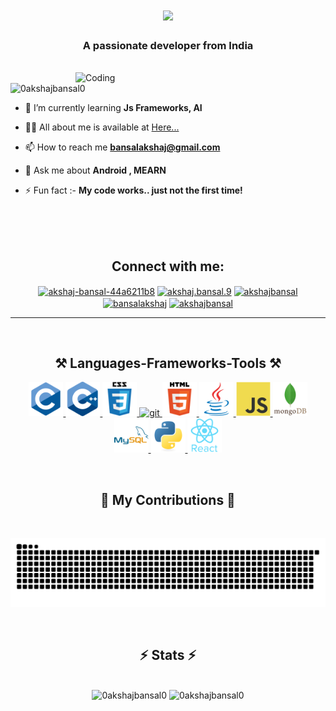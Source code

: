 <h1 align="center">
    <img src="https://readme-typing-svg.herokuapp.com/?font=Righteous&size=35&center=true&vCenter=true&width=500&height=70&duration=5500&lines=Hi+There!+👋;+I'm+Akshaj+Bansal!;" />
</h1>

<h3 align="center">A passionate developer from India</h3> <br/>
<img align="right" alt="Coding" width="400" src="https://cdn.dribbble.com/users/1162077/screenshots/3848914/programmer.gif">


<p align="left"> <img src="https://komarev.com/ghpvc/?username=0akshajbansal0&label=Profile%20views&color=0e75b6&style=flat" alt="0akshajbansal0" /> </p>

- 🌱 I’m currently learning **Js Frameworks, AI**

- 👨‍💻 All about me is available at <a href="https://www.linkedin.com/in/akshaj-bansal-44a6211b8/">Here...</a>

- 📫 How to reach me **bansalakshaj@gmail.com**

- 💬 Ask me about **Android , MEARN**

- ⚡ Fun fact :- **My code works.. just not the first time!**


<br/>
<br/>
<br/>
<h2 align="center">Connect with me:</h2>
<p align="center">
<a href="https://linkedin.com/in/akshaj-bansal-44a6211b8" target="blank"><img align="center" src="https://raw.githubusercontent.com/rahuldkjain/github-profile-readme-generator/master/src/images/icons/Social/linked-in-alt.svg" alt="akshaj-bansal-44a6211b8" height="45" width="55" /></a>
<a href="https://fb.com/akshaj.bansal.9" target="blank"><img align="center" src="https://raw.githubusercontent.com/rahuldkjain/github-profile-readme-generator/master/src/images/icons/Social/facebook.svg" alt="akshaj.bansal.9" height="45" width="55" /></a>
<a href="https://instagram.com/akshajbansal" target="blank"><img align="center" src="https://raw.githubusercontent.com/rahuldkjain/github-profile-readme-generator/master/src/images/icons/Social/instagram.svg" alt="akshajbansal" height="45" width="55" /></a>
<a href="https://www.hackerrank.com/bansalakshaj" target="blank"><img align="center" src="https://raw.githubusercontent.com/rahuldkjain/github-profile-readme-generator/master/src/images/icons/Social/hackerrank.svg" alt="bansalakshaj" height="45" width="55" /></a>
<a href="https://www.leetcode.com/akshajbansal" target="blank"><img align="center" src="https://raw.githubusercontent.com/rahuldkjain/github-profile-readme-generator/master/src/images/icons/Social/leet-code.svg" alt="akshajbansal" height="45" width="55" /></a>
</p>


<hr/>
<br/>
<h2 align="center">⚒️ Languages-Frameworks-Tools ⚒️</h2>
<p align="center"> <a href="https://www.cprogramming.com/" target="_blank" rel="noreferrer"> <img src="https://raw.githubusercontent.com/devicons/devicon/master/icons/c/c-original.svg" alt="c" width="55" height="55"/> </a> <a href="https://www.w3schools.com/cpp/" target="_blank" rel="noreferrer"> <img src="https://raw.githubusercontent.com/devicons/devicon/master/icons/cplusplus/cplusplus-original.svg" alt="cplusplus" width="55" height="55"/> </a> <a href="https://www.w3schools.com/css/" target="_blank" rel="noreferrer"> <img src="https://raw.githubusercontent.com/devicons/devicon/master/icons/css3/css3-original-wordmark.svg" alt="css3" width="55" height="55"/> </a> <a href="https://git-scm.com/" target="_blank" rel="noreferrer"> <img src="https://www.vectorlogo.zone/logos/git-scm/git-scm-icon.svg" alt="git" width="55" height="55"/> </a> <a href="https://www.w3.org/html/" target="_blank" rel="noreferrer"> <img src="https://raw.githubusercontent.com/devicons/devicon/master/icons/html5/html5-original-wordmark.svg" alt="html5" width="55" height="55"/> </a> <a href="https://www.java.com" target="_blank" rel="noreferrer"> <img src="https://raw.githubusercontent.com/devicons/devicon/master/icons/java/java-original.svg" alt="java" width="55" height="55"/> </a> <a href="https://developer.mozilla.org/en-US/docs/Web/JavaScript" target="_blank" rel="noreferrer"> <img src="https://raw.githubusercontent.com/devicons/devicon/master/icons/javascript/javascript-original.svg" alt="javascript" width="55" height="55"/> </a> <a href="https://www.mongodb.com/" target="_blank" rel="noreferrer"> <img src="https://raw.githubusercontent.com/devicons/devicon/master/icons/mongodb/mongodb-original-wordmark.svg" alt="mongodb" width="55" height="55"/> </a> <a href="https://www.mysql.com/" target="_blank" rel="noreferrer"> <img src="https://raw.githubusercontent.com/devicons/devicon/master/icons/mysql/mysql-original-wordmark.svg" alt="mysql" width="55" height="55"/> </a> <a href="https://www.python.org" target="_blank" rel="noreferrer"> <img src="https://raw.githubusercontent.com/devicons/devicon/master/icons/python/python-original.svg" alt="python" width="55" height="55"/> </a> <a href="https://reactjs.org/" target="_blank" rel="noreferrer"> <img src="https://raw.githubusercontent.com/devicons/devicon/master/icons/react/react-original-wordmark.svg" alt="react" width="55" height="55"/> </a> </p>

<br/>

<div align="center">
    <h2>🐍 My Contributions 🐍</h2>
    <br/>
</div>
<div align="center">
    
  ![snake gif](https://github.com/0AkshajBansal0/0AkshajBansal0/blob/output/github-snake-dark.svg)
</div>
<br/>
	
<h2 align="center">⚡ Stats ⚡</h2>
<br>
<div align=center>
  <img width=350 src="https://github-readme-stats.vercel.app/api/top-langs?username=0akshajbansal0&show_icons=true&locale=en&layout=compact" alt="0akshajbansal0" />
  <img width=390 src="https://github-readme-stats.vercel.app/api?username=0akshajbansal0&show_icons=true&locale=en" alt="0akshajbansal0" />
</div>
